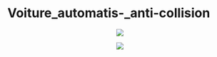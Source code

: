 # Voiture_automatis-_anti-collision
 <p align="center"> <img src="screen1.png" > </p> 
 <p align="center"> <img src="screen2.png" > </p> 
